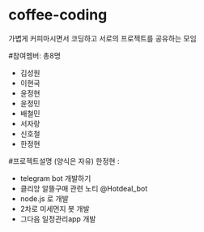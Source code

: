 # coffee-coding
가볍게 커피마시면서 코딩하고 서로의 프로젝트를 공유하는 모임

#참여멤버: 총8명 
- 김성원
- 이현국
- 윤정현
- 윤정민
- 배철민
- 서자랑
- 신호철
- 한정현

#프로젝트설명 (양식은 자유)
한정현 :  
- telegram bot 개발하기
- 클리앙 알뜰구매 관련 노티 @Hotdeal_bot
- node.js  로 개발 
- 2차로 미세먼지 봇 개발 
- 그다음 일정관리app  개발   
